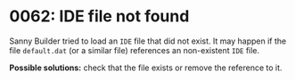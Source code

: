 # 0062: IDE file not found

Sanny Builder tried to load an `IDE` file that did not exist. It may happen if the file `default.dat` (or a similar file) references an non-existent `IDE` file.

**Possible solutions:** check that the file exists or remove the reference to it.
